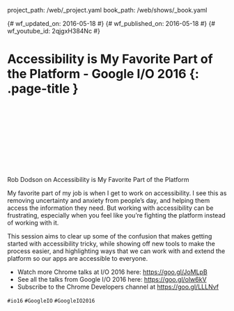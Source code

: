 project_path: /web/_project.yaml book_path: /web/shows/_book.yaml

{# wf_updated_on: 2016-05-18 #} {# wf_published_on: 2016-05-18 #} {# wf_youtube_id: 2qjgxH384Nc #}

# Accessibility is My Favorite Part of the Platform - Google I/O 2016 {: .page-title }

<div class="video-wrapper">
  <iframe class="devsite-embedded-youtube-video" data-video-id="2qjgxH384Nc"
          data-autohide="1" data-showinfo="0" frameborder="0" allowfullscreen>
  </iframe>
</div>

Rob Dodson on Accessibility is My Favorite Part of the Platform

My favorite part of my job is when I get to work on accessibility. I see this as removing uncertainty and anxiety from people’s day, and helping them access the information they need. But working with accessibility can be frustrating, especially when you feel like you’re fighting the platform instead of working with it.

This session aims to clear up some of the confusion that makes getting started with accessibility tricky, while showing off new tools to make the process easier, and highlighting ways that we can work with and extend the platform so our apps are accessible to everyone.

* Watch more Chrome talks at I/O 2016 here: <https://goo.gl/JoMLpB> 
* See all the talks from Google I/O 2016 here: <https://goo.gl/olw6kV>
* Subscribe to the Chrome Developers channel at <https://goo.gl/LLLNvf>

`#io16` `#GoogleIO` `#GoogleIO2016`